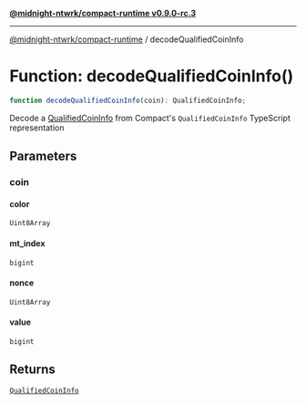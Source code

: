 [**@midnight-ntwrk/compact-runtime v0.9.0-rc.3**](../README.md)

***

[@midnight-ntwrk/compact-runtime](../globals.md) / decodeQualifiedCoinInfo

# Function: decodeQualifiedCoinInfo()

```ts
function decodeQualifiedCoinInfo(coin): QualifiedCoinInfo;
```

Decode a [QualifiedCoinInfo](../type-aliases/QualifiedCoinInfo.md) from Compact's `QualifiedCoinInfo`
TypeScript representation

## Parameters

### coin

#### color

`Uint8Array`

#### mt_index

`bigint`

#### nonce

`Uint8Array`

#### value

`bigint`

## Returns

[`QualifiedCoinInfo`](../type-aliases/QualifiedCoinInfo.md)
